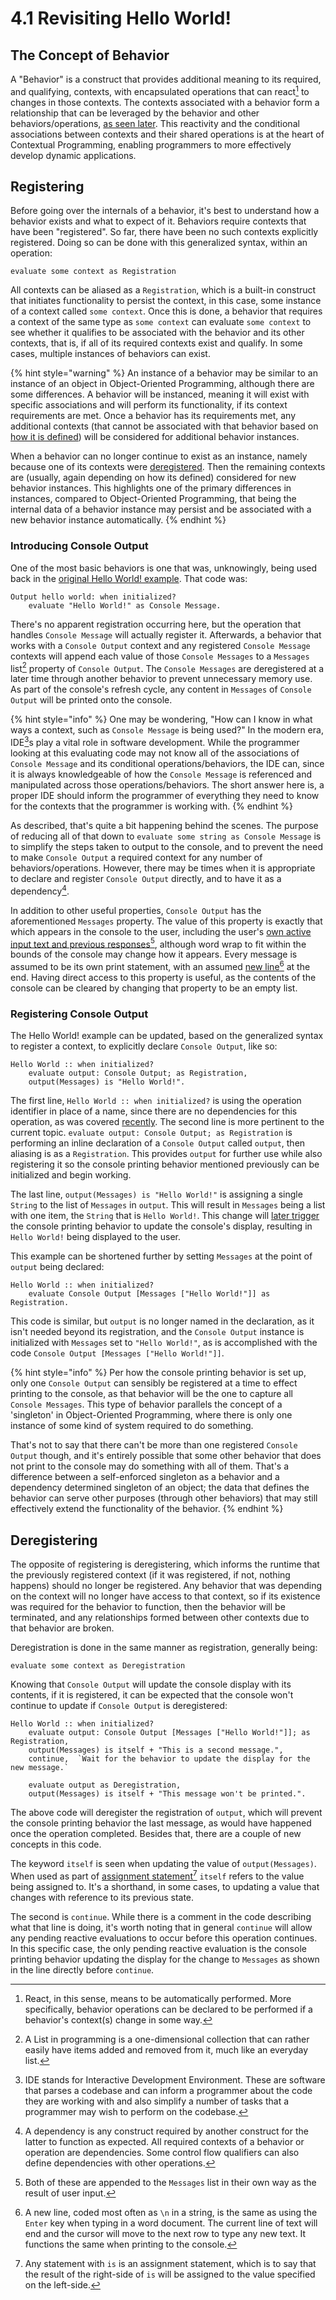 # 4.1  Revisiting Hello World!

## The Concept of Behavior

A "Behavior" is a construct that provides additional meaning to its required, and qualifying, contexts, with encapsulated operations that can react[^1] to changes in those contexts. The contexts associated with a behavior form a relationship that can be leveraged by the behavior and other behaviors/operations, [as seen later](../chapter-5-evaluating-through-compositions/5.1-composing-contexts.md). This reactivity and the conditional associations between contexts and their shared operations is at the heart of Contextual Programming, enabling programmers to more effectively develop dynamic applications.



## Registering

Before going over the internals of a behavior, it's best to understand how a behavior exists and what to expect of it. Behaviors require contexts that have been "registered". So far, there have been no such contexts explicitly registered. Doing so can be done with this generalized syntax, within an operation:

```
evaluate some context as Registration
```

All contexts can be aliased as a `Registration`, which is a built-in construct that initiates functionality to persist the context, in this case, some instance of a context called `some context`. Once this is done, a behavior that requires a context of the same type as `some context` can evaluate `some context` to see whether it qualifies to be associated with the behavior and its other contexts, that is, if all of its required contexts exist and qualify. In some cases, multiple instances of behaviors can exist.

{% hint style="warning" %}
An instance of a behavior may be similar to an instance of an object in Object-Oriented Programming, although there are some differences. A behavior will be instanced, meaning it will exist with specific associations and will perform its functionality, if its context requirements are met. Once a behavior has its requirements met, any additional contexts (that cannot be associated with that behavior based on [how it is defined](4.4-expanding-purpose.md)) will be considered for additional behavior instances.

When a behavior can no longer continue to exist as an instance, namely because one of its contexts were [deregistered](4.1-revisiting-hello-world.md#deregistering). Then the remaining contexts are (usually, again depending on how its defined) considered for new behavior instances. This highlights one of the primary differences in instances, compared to Object-Oriented Programming, that being the internal data of a behavior instance may persist and be associated with a new behavior instance automatically.
{% endhint %}

### Introducing Console Output

One of the most basic behaviors is one that was, unknowingly, being used back in the [original Hello World! example](../chapter-3-evaluating-with-operations/3.1-hello-world.md). That code was:

```
Output hello world: when initialized?
    evaluate "Hello World!" as Console Message.
```

There's no apparent registration occurring here, but the operation that handles `Console Message` will actually register it. Afterwards, a behavior that works with a `Console Output` context and any registered `Console Message` contexts will append each value of those `Console Messages` to a `Messages` list[^2] property of `Console Output`. The `Console Messages` are deregistered at a later time through another behavior to prevent unnecessary memory use. As part of the console's refresh cycle, any content in `Messages` of `Console Output` will be printed onto the console.

{% hint style="info" %}
One may be wondering, "How can I know in what ways a context, such as `Console Message` is being used?" In the modern era, IDE[^3]s play a vital role in software development. While the programmer looking at this evaluating code may not know all of the associations of `Console Message` and its conditional operations/behaviors, the IDE can, since it is always knowledgeable of how the `Console Message` is referenced and manipulated across those operations/behaviors. The short answer here is, a proper IDE should inform the programmer of everything they need to know for the contexts that the programmer is working with.
{% endhint %}

As described, that's quite a bit happening behind the scenes. The purpose of reducing all of that down to `evaluate some string as Console Message` is to simplify the steps taken to output to the console, and to prevent the need to make `Console Output` a required context for any number of behaviors/operations. However, there may be times when it is appropriate to declare and register `Console Output` directly, and to have it as a dependency[^4].

In addition to other useful properties, `Console Output` has the aforementioned `Messages` property. The value of this property is exactly that which appears in the console to the user, including the user's [own active input text and previous responses](#user-content-fn-5)[^5], although word wrap to fit within the bounds of the console may change how it appears. Every message is assumed to be its own print statement, with an assumed [new line](#user-content-fn-6)[^6] at the end. Having direct access to this property is useful, as the contents of the console can be cleared by changing that property to be an empty list.

### Registering Console Output

The Hello World! example can be updated, based on the generalized syntax to register a context, to explicitly declare `Console Output`, like so:

```
Hello World :: when initialized?
    evaluate output: Console Output; as Registration,
    output(Messages) is "Hello World!".
```

The first line, `Hello World :: when initialized?` is using the operation identifier in place of a name, since there are no dependencies for this operation, as was covered [recently](../chapter-3-evaluating-with-operations/3.3-operation-groups.md#performing-fizz-buzz). The second line is more pertinent to the current topic. `evaluate output: Console Output; as Registration` is performing an inline declaration of a `Console Output` called `output`, then aliasing is as a `Registration`. This provides `output` for further use while also registering it so the console printing behavior mentioned previously can be initialized and begin working.

The last line, `output(Messages) is "Hello World!"` is assigning a single `String` to the list of `Messages` in `output`. This will result in `Messages` being a list with one item, the `String` that is `Hello World!`. This change will [later trigger](4.2-from-when-to-whenever.md#understanding-the-cycle) the console printing behavior to update the console's display, resulting in `Hello World!` being displayed to the user.

This example can be shortened further by setting `Messages` at the point of `output` being declared:

```
Hello World :: when initialized?
    evaluate Console Output [Messages ["Hello World!"]] as Registration.
```

This code is similar, but `output` is no longer named in the declaration, as it isn't needed beyond its registration, and the `Console Output` instance is initialized with `Messages` set to `"Hello World!"`, as is accomplished with the code `Console Output [Messages ["Hello World!"]]`.

{% hint style="info" %}
Per how the console printing behavior is set up, only one `Console Output` can sensibly be registered at a time to effect printing to the console, as that behavior will be the one to capture all `Console Messages`. This type of behavior parallels the concept of a 'singleton' in Object-Oriented Programming, where there is only one instance of some kind of system required to do something.

That's not to say that there can't be more than one registered `Console Output` though, and it's entirely possible that some other behavior that does not print to the console may do something with all of them. That's a difference between a self-enforced singleton as a behavior and a dependency determined singleton of an object; the data that defines the behavior can serve other purposes (through other behaviors) that may still effectively extend the functionality of the behavior.
{% endhint %}



## Deregistering

The opposite of registering is deregistering, which informs the runtime that the previously registered context (if it was registered, if not, nothing happens) should no longer be registered. Any behavior that was depending on the context will no longer have access to that context, so if its existence was required for the behavior to function, then the behavior will be terminated, and any relationships formed between other contexts due to that behavior are broken.

Deregistration is done in the same manner as registration, generally being:

```
evaluate some context as Deregistration
```

Knowing that `Console Output` will update the console display with its contents, if it is registered,  it can be expected that the console won't continue to update if `Console Output` is deregistered:

```
Hello World :: when initialized?
    evaluate output: Console Output [Messages ["Hello World!"]]; as Registration,
    output(Messages) is itself + "This is a second message.",
    continue,  `Wait for the behavior to update the display for the new message.`
    
    evaluate output as Deregistration,
    output(Messages) is itself + "This message won't be printed.".
```

The above code will deregister the registration of `output`, which will prevent the console printing behavior the last message, as would have happened once the operation completed. Besides that, there are a couple of new concepts in this code.

The keyword `itself` is seen when updating the value of `output(Messages)`. When used as part of [assignment statement](#user-content-fn-7)[^7] `itself` refers to the value being assigned to. It's a shorthand, in some cases, to updating a value that changes with reference to its previous state.

The second is `continue`. While there is a comment in the code describing what that line is doing, it's worth noting that in general `continue` will allow any pending reactive evaluations to occur before this operation continues. In this specific case, the only pending reactive evaluation is the console printing behavior updating the display for the change to `Messages` as shown in the line directly before `continue`.

[^1]: React, in this sense, means to be automatically performed. More specifically, behavior operations can be declared to be performed if a behavior's context(s) change in some way.

[^2]: A List in programming is a one-dimensional collection that can rather easily have items added and removed from it, much like an everyday list.

[^3]: IDE stands for Interactive Development Environment. These are software that parses a codebase and can inform a programmer about the code they are working with and also simplify a number of tasks that a programmer may wish to perform on the codebase.

[^4]: A dependency is any construct required by another construct for the latter to function as expected. All required contexts of a behavior or operation are dependencies. Some control flow qualifiers can also define dependencies with other operations.

[^5]: Both of these are appended to the `Messages` list in their own way as the result of user input.

[^6]: A new line, coded most often as `\n` in a string, is the same as using the `Enter` key when typing in a word document. The current line of text will end and the cursor will move to the next row to type any new text. It functions the same when printing to the console.

[^7]: Any statement with `is` is an assignment statement, which is to say that the result of the right-side of `is` will be assigned to the value specified on the left-side.

